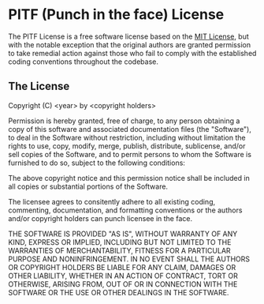 # PITF (Punch in the face) License

The PITF License is a free software license based on the
[MIT License](http://en.wikipedia.org/wiki/MIT_License), but with the
notable exception that the original authors are granted permission to take
remedial action against those who fail to comply with the established
coding conventions throughout the codebase.

## The License

Copyright (C) &lt;year&gt; by &lt;copyright holders&gt;

Permission is hereby granted, free of charge, to any person obtaining a copy
of this software and associated documentation files (the "Software"), to deal
in the Software without restriction, including without limitation the rights
to use, copy, modify, merge, publish, distribute, sublicense, and/or sell
copies of the Software, and to permit persons to whom the Software is
furnished to do so, subject to the following conditions:

The above copyright notice and this permission notice shall be included in
all copies or substantial portions of the Software.

The licensee agrees to consitently adhere to all existing coding, commenting,
documentation, and formatting conventions or the authors and/or copyright
holders can punch licensee in the face.

THE SOFTWARE IS PROVIDED "AS IS", WITHOUT WARRANTY OF ANY KIND, EXPRESS OR
IMPLIED, INCLUDING BUT NOT LIMITED TO THE WARRANTIES OF MERCHANTABILITY,
FITNESS FOR A PARTICULAR PURPOSE AND NONINFRINGEMENT. IN NO EVENT SHALL THE
AUTHORS OR COPYRIGHT HOLDERS BE LIABLE FOR ANY CLAIM, DAMAGES OR OTHER
LIABILITY, WHETHER IN AN ACTION OF CONTRACT, TORT OR OTHERWISE, ARISING FROM,
OUT OF OR IN CONNECTION WITH THE SOFTWARE OR THE USE OR OTHER DEALINGS IN
THE SOFTWARE.

